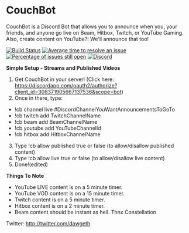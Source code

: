 # CouchBot
CouchBot is a Discord Bot that allows you to announce when you, your friends, and anyone go live on Beam, Hitbox, Twitch, or YouTube Gaming. Also, create content on YouTube?! We'll announce that too!

[![Build Status](https://ci.appveyor.com/api/projects/status/guyesaow5cft6e0g/branch/master?svg=true)](https://ci.appveyor.com/project/dawgeth/couchbot) [![Average time to resolve an issue](http://isitmaintained.com/badge/resolution/dawgeth/CouchBot.svg)](http://isitmaintained.com/project/dawgeth/CouchBot "Average time to resolve an issue") [![Percentage of issues still open](http://isitmaintained.com/badge/open/dawgeth/CouchBot.svg)](http://isitmaintained.com/project/dawgeth/CouchBot "Percentage of issues still open") [![Discord](https://discordapp.com/api/guilds/263688866978988032/widget.png)](http://discord.couchbot.io)

**Simple Setup - Streams and Published Videos**

1. Get CouchBot in your server! (Click here: https://discordapp.com/oauth2/authorize?client_id=308371905667137536&scope=bot)
2. Once in there, type:
  * !cb channel live #DiscordChannelYouWantAnnouncementsToGoTo
  * !cb twitch add TwitchChannelName
  * !cb beam add BeamChannelName
  * !cb youtube add YouTubeChannelId
  * !cb hitbox add HitboxChannelName
3. Type !cb allow published true or false (to allow/disallow published content)
4. Type !cb allow live true or false (to allow/disallow live content)
5. Done!(edited)

**Things To Note**

- YouTube LIVE content is on a 5 minute timer. 
- YouTube VOD content is on a 15 minute timer.
- Twitch content is on a 5 minute timer.
- Hitbox content is on a 2 minute timer.
- Beam content should be instant as hell. Thnx Constellation

Twitter: http://twitter.com/dawgeth

